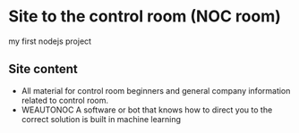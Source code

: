 # Site to the control room (NOC room)
my first nodejs project 

## Site content
- All material for control room beginners and general company information related to control room.
- WEAUTONOC A software or bot that knows how to direct you to the correct solution is built in machine learning
